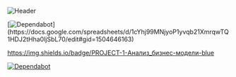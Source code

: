 ![Header](https://mir-s3-cdn-cf.behance.net/project_modules/1400_opt_1/21f92350586481.58d5e6812701c.gif)

[![Dependabot](https://badgen.net/badge/PROJECT-1/Анализ_бизнес-модели/cyan?)](https://docs.google.com/spreadsheets/d/1cYhj99MNjyoP1yvqb21XmrqwTQ1HDJ2tHha0ljSbL70/edit#gid=1504646163)

https://img.shields.io/badge/PROJECT-1-Анализ_бизнес-модели-blue

[![Dependabot](https://img.shields.io/badge/PROJECT-1-Анализ_бизнес_модели-blue)](https://docs.google.com/spreadsheets/d/1cYhj99MNjyoP1yvqb21XmrqwTQ1HDJ2tHha0ljSbL70/edit#gid=1504646163)

